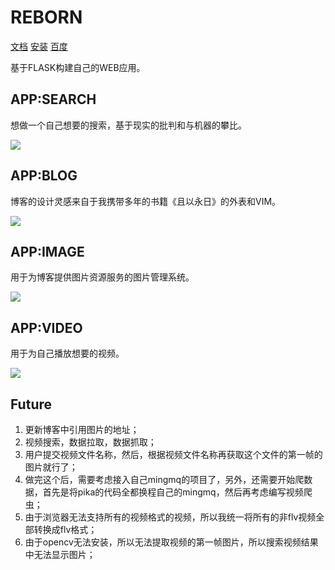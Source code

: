 # REBORN

[文档](http://serv_pro:5000/reborn/ "文档")
[安装](http://serv_pro:3000/zswj123/reborn/src/master/INSTALL.md "安装")
[百度](http://serv_pro:3000/zswj123/reborn/src/master/PROJECT.md "百度")

基于FLASK构建自己的WEB应用。

## APP:SEARCH

想做一个自己想要的搜索，基于现实的批判和与机器的攀比。

![](http://serv_pro:3000/zswj123/reborn/raw/master/search.png)

## APP:BLOG

博客的设计灵感来自于我携带多年的书籍《且以永日》的外表和VIM。

![](http://serv_pro:3000/zswj123/reborn/raw/master/blog.png)

## APP:IMAGE

用于为博客提供图片资源服务的图片管理系统。

![](http://serv_pro:3000/zswj123/reborn/raw/master/image.png)

## APP:VIDEO

用于为自己播放想要的视频。

![](http://serv_pro:3000/zswj123/reborn/raw/master/video.png)

## Future

1. 更新博客中引用图片的地址；
2. 视频搜索，数据拉取，数据抓取；
3. 用户提交视频文件名称，然后，根据视频文件名称再获取这个文件的第一帧的图片就行了；
4. 做完这个后，需要考虑接入自己mingmq的项目了，另外，还需要开始爬数据，首先是将pika的代码全都换程自己的mingmq，然后再考虑编写视频爬虫；
5. 由于浏览器无法支持所有的视频格式的视频，所以我统一将所有的非flv视频全部转换成flv格式；
6. 由于opencv无法安装，所以无法提取视频的第一帧图片，所以搜索视频结果中无法显示图片；